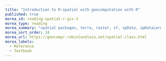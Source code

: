 ```yaml
---
title: "Introduction to R-spatial with geocomputation with R"
published: true
morea_id: reading-spatial-r-gis-3
morea_type: reading
morea_summary: "spatial packages, terra, raster, sf, spData, spDataLarge"
morea_sort_order: 24
morea_url: https://geocompr.robinlovelace.net/spatial-class.html
morea_labels:
  - Reference
  - Textbook
---
```


